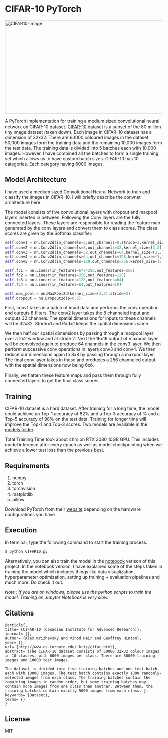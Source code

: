 # CIFAR-10 PyTorch

<img src="https://github.com/iVishalr/cifar10-pytorch/blob/main/log/images/CIFAR10.png" alt="CIFAR10-image" height="300px" width="1000px"></img>


A PyTorch implementation for training a medium sized convolutional neural network on CIFAR-10 dataset. [CIFAR-10](https://www.cs.toronto.edu/~kriz/cifar.html) dataset is a subset of the 80 million tiny image dataset (taken down). Each image in CIFAR-10 dataset has a dimension of 32x32. There are 60000 coloured images in the dataset. 50,000 images form the training data and the remaining 10,000 images form the test data.  The training data is divided into 5 batches each with 10,000 images. However, I have combined all the batches to form a single training set which allows us to have custom batch sizes. CIFAR-10 has 10 categories. Each category having 6000 images. 

## Model Architecture

I have used a medium sized Convolutional Neural Network to train and classify the images in CIFAR-10. I will briefly describe the convnet architecture here.

The model consists of five convolutional layers with dropout and maxpool layers inserted in between. Following the Conv layers are the fully connected layers. These layers are responsible for reading the feature map generated by the conv layers and convert them to class scores. The class scores are given by the Softmax classifier. 

```python
self.conv1 = nn.Conv2d(in_channels=3,out_channels=8,stride=1,kernel_size=(3,3),padding=1)
self.conv2 = nn.Conv2d(in_channels=8,out_channels=32,kernel_size=(3,3),padding=1,stride=1)
self.conv3 = nn.Conv2d(in_channels=32,out_channels=64,kernel_size=(3,3),padding=1,stride=1)
self.conv4 = nn.Conv2d(in_channels=64,out_channels=128,kernel_size=(3,3),padding=1,stride=1)
self.conv5 = nn.Conv2d(in_channels=128,out_channels=256,kernel_size=(3,3),stride=1)

self.fc1 = nn.Linear(in_features=6*6*256,out_features=256)
self.fc2 = nn.Linear(in_features=256,out_features=128)
self.fc3 = nn.Linear(in_features=128,out_features=64)
self.fc4 = nn.Linear(in_features=64,out_features=10)

self.max_pool = nn.MaxPool2d(kernel_size=(2,2),stride=2)
self.dropout = nn.Dropout2d(p=0.5)
```

First, conv1 takes in a batch of input data and performs the conv operation and outputs 8 filters. The conv2 layer takes the 8 channeled input and outputs 32 channels. The spatial dimensions for inputs to these channels will be 32x32. Stride=1 and Pad=1 keeps the spatial dimensions same.

We then half our spatial dimensions by passing through a maxpool layer over a 2x2 window and at stride 2. Next the 16x16 output of maxpool layer will be convolved again to produce 64 channels in the conv3 layer. We then perform successive conv operations in layers conv3 and conv4. We then reduce our dimensions again to 8x8 by passing through a maxpool layer. The final conv layer takes in these and produces a 256 channeled output with the spatial dimensions now being 6x6.

Finally, we flatten these feature maps and pass them through fully connected layers to get the final class scores.

## Training

CIFAR-10 dataset is a hard dataset. After training for a long time, the model could achieve an Top-1 accuracy of 82% and a Top-3 accuracy of % and a Top-5 accuracy of 98% on the test data. Training for longer time will improve the Top-1 and Top-3 scores. Two models are available in the [models folder](https://github.com/iVishalr/cifar10-pytorch/tree/main/models).

Total Training Time took about 4hrs on RTX 3080 10GB GPU. This includes model inference after every epoch as well as model checkpointing when we achieve a lower test loss than the previous best.

## Requirements

1. numpy
2. torch
3. torchvision
4. matplotlib
5. pillow

Download PyTorch from their [website](https://pytorch.org/get-started/locally/) depending on the hardware configurations you have.

## Execution

In terminal, type the following command to start the training process.

```bash
$ python CIFAR10.py
```

Alternatively, you can also train the model in the [notebook](https://github.com/iVishalr/cifar10-pytorch/blob/main/notebook/CIFAR10.ipynb) verison of this project. In the notebook version, I have explained some of the steps taken in training the model which includes things like data visualization, hyperparameter optimization, setting up training + evaluation pipelines and much more. Do check it out. 

*Note : If you are on windows, please use the python scripts to train the model. Training on Jupyter Notebook is very slow.*

## Citations

```
@article{,
title= {CIFAR-10 (Canadian Institute for Advanced Research)},
journal= {},
author= {Alex Krizhevsky and Vinod Nair and Geoffrey Hinton},
year= {},
url= {http://www.cs.toronto.edu/~kriz/cifar.html},
abstract= {The CIFAR-10 dataset consists of 60000 32x32 colour images in 10 classes, with 6000 images per class. There are 50000 training images and 10000 test images. 

The dataset is divided into five training batches and one test batch, each with 10000 images. The test batch contains exactly 1000 randomly-selected images from each class. The training batches contain the remaining images in random order, but some training batches may contain more images from one class than another. Between them, the training batches contain exactly 5000 images from each class. },
keywords= {Dataset},
terms= {}
}
```

## License

MIT

